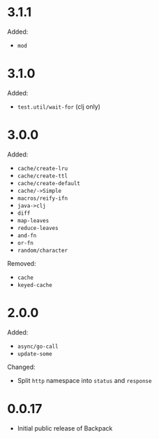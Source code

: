 # 3.1.1

Added:
  * `mod` 

# 3.1.0

Added:
  * `test.util/wait-for` (clj only)
  
# 3.0.0

Added:
  * `cache/create-lru`
  * `cache/create-ttl`
  * `cache/create-default`
  * `cache/->Simple`
  * `macros/reify-ifn`
  * `java->clj`
  * `diff`
  * `map-leaves`
  * `reduce-leaves`
  * `and-fn`
  * `or-fn`
  * `random/character`
  
Removed:
  * `cache`
  * `keyed-cache`

# 2.0.0 

Added:
  * `async/go-call`
  * `update-some`
  
Changed:
  * Split `http` namespace into `status` and `response`

# 0.0.17
  * Initial public release of Backpack
